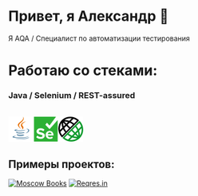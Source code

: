# Привет, я Александр 👋
Я AQA / Специалист по автоматизации тестирования

# Работаю со стеками:
### Java / Selenium / REST-assured
<br/>
<img src="icons/java.svg" title="Java" alt="Java" width="50" height="50"/><img src="icons/selenium.svg" width="50" height="50"  alt="Selenium"/><img src="icons/restassured.png" title="REST-assured" alt="REST-assured" width="50" height="50"/>
<br/>

[//]: # (### Typescript/Cypress)

[//]: # (<br/>)

[//]: # (<img src="icons/typescript.svg" title="Java" alt="Java" width="50" height="50"/>)

[//]: # (<img src="icons/cypress.svg" width="50" height="50"  alt="Selenium"/>)

[//]: # ()


## Примеры проектов:
[![Moscow Books](https://github-readme-stats.vercel.app/api/pin/?username=apribylov90&repo=moscow-books)](https://github.com/apribylov90/moscow-books)
[![Reqres.in](https://github-readme-stats.vercel.app/api/pin/?username=apribylov90&repo=reqres.in-tests-api)](https://github.com/apribylov90/reqres.in-tests-api)
